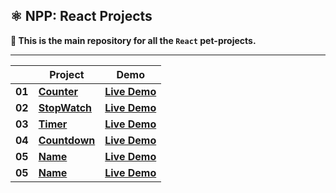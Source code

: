 ## ⚛️ NPP: React Projects

**👋 This is the main repository for all the `React` pet-projects.**

----

|        | **Project**                                                                                              | **Demo**                                                                                     |
|--------|----------------------------------------------------------------------------------------------------------|----------------------------------------------------------------------------------------------|
| **01** | [**Counter**](https://github.com/nagoev-alim/npp-react-projects/tree/master/projects/01-counter/src)     | [**Live Demo**](https://npp-react-projects.vercel.app/projects/01-counter/dist/index.html)   |
| **02** | [**StopWatch**](https://github.com/nagoev-alim/npp-react-projects/tree/master/projects/02-stopwatch/src) | [**Live Demo**](https://npp-react-projects.vercel.app/projects/02-stopwatch/dist/index.html) |
| **03** | [**Timer**](https://github.com/nagoev-alim/npp-react-projects/tree/master/projects/03-timer/src)         | [**Live Demo**](https://npp-react-projects.vercel.app/projects/03-timer/dist/index.html)     |
| **04** | [**Countdown**](https://github.com/nagoev-alim/npp-react-projects/tree/master/projects/04-countdown/src) | [**Live Demo**](https://npp-react-projects.vercel.app/projects/04-countdown/dist/index.html) |
| **05** | [**Name**](https://github.com/nagoev-alim/npp-react-projects/tree/master/projects/)                      | [**Live Demo**](https://npp-react-projects.vercel.app/projects/name/dist/index.html)         |
| **05** | [**Name**](https://github.com/nagoev-alim/npp-react-projects/tree/master/projects/)                      | [**Live Demo**](https://npp-react-projects.vercel.app/projects/name/dist/index.html)         |
